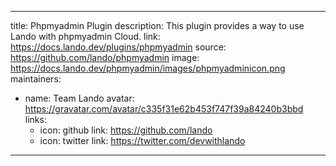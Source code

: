 
---
title: Phpmyadmin Plugin
description: This plugin provides a way to use Lando with phpmyadmin Cloud.
link: https://docs.lando.dev/plugins/phpmyadmin
source: https://github.com/lando/phpmyadmin
image: https://docs.lando.dev/phpmyadmin/images/phpmyadminicon.png
maintainers:
  - name: Team Lando
    avatar: https://gravatar.com/avatar/c335f31e62b453f747f39a84240b3bbd
    links:
      - icon: github
        link: https://github.com/lando
      - icon: twitter
        link: https://twitter.com/devwithlando
---

